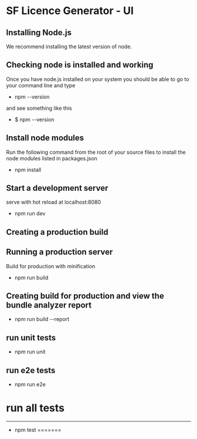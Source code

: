 SF Licence Generator - UI
==================
Installing Node.js
------------------
We recommend installing the latest version of node.

Checking node is installed and working
--------------------------------------
Once you have node.js installed on your system you should be able to go to your command line and type
+ npm --version

and see something like this
+ $ npm --version

Install node modules
--------------------
Run the following command from the root of your source files to install the node modules listed in packages.json
+ npm install

Start a development server
--------------------------
serve with hot reload at localhost:8080

+ npm run dev

Creating a production build
---------------------------
Running a production server
---------------------------
Build for production with minification

+ npm run build


Creating build for production and view the bundle analyzer report
-----------------------------------------------------------------
+ npm run build --report

run unit tests
--------------
+ npm run unit

run e2e tests
---------------
+ npm run e2e

# run all tests
---------------
+ npm test
=======
